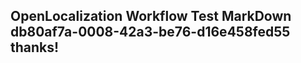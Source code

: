 <properties
ms.topic="hero-topic1"
ms.test1="hero-topic"
ms.test2="test"/>

## OpenLocalization Workflow Test MarkDown db80af7a-0008-42a3-be76-d16e458fed55 thanks!
